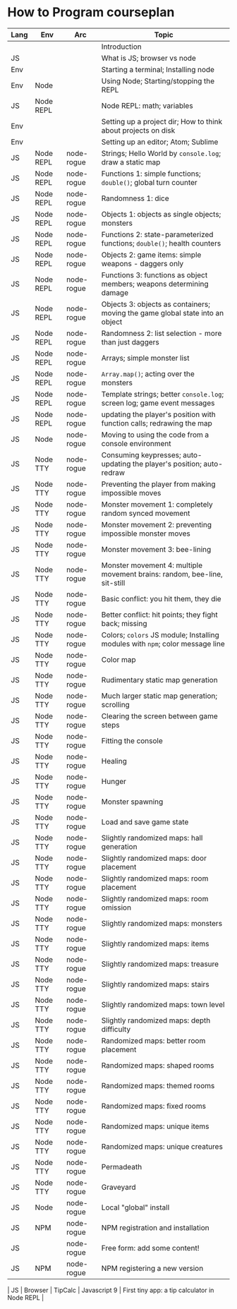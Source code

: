 # How to Program courseplan

| Lang | Env | Arc | Topic |
|------|-----|-----|-------|
| | | | Introduction |
| JS | | | What is JS; browser vs node | 
| Env | | | Starting a terminal; Installing node |
| Env | Node | | Using Node; Starting/stopping the REPL |
| JS | Node REPL | | Node REPL: math; variables | 
| Env | | | Setting up a project dir; How to think about projects on disk |
| Env | | | Setting up an editor; Atom; Sublime |
| JS | Node REPL | node-rogue | Strings; Hello World by `console.log`; draw a static map | 
| JS | Node REPL | node-rogue | Functions 1: simple functions; `double()`; global turn counter | 
| JS | Node REPL | node-rogue | Randomness 1: dice |
| JS | Node REPL | node-rogue | Objects 1: objects as single objects; monsters |
| JS | Node REPL | node-rogue | Functions 2: state-parameterized functions; `double()`; health counters | 
| JS | Node REPL | node-rogue | Objects 2: game items: simple weapons - daggers only |
| JS | Node REPL | node-rogue | Functions 3: functions as object members; weapons determining damage | 
| JS | Node REPL | node-rogue | Objects 3: objects as containers; moving the game global state into an object |
| JS | Node REPL | node-rogue | Randomness 2: list selection - more than just daggers |
| JS | Node REPL | node-rogue | Arrays; simple monster list |
| JS | Node REPL | node-rogue | `Array.map()`; acting over the monsters |
| JS | Node REPL | node-rogue | Template strings; better `console.log`; screen log; game event messages | 
| JS | Node REPL | node-rogue | updating the player's position with function calls; redrawing the map | 
| JS | Node | node-rogue | Moving to using the code from a console environment | 
| JS | Node TTY | node-rogue | Consuming keypresses; auto-updating the player's position; auto-redraw | 
| JS | Node TTY | node-rogue | Preventing the player from making impossible moves | 
| JS | Node TTY | node-rogue | Monster movement 1: completely random synced movement | 
| JS | Node TTY | node-rogue | Monster movement 2: preventing impossible monster moves | 
| JS | Node TTY | node-rogue | Monster movement 3: bee-lining |
| JS | Node TTY | node-rogue | Monster movement 4: multiple movement brains: random, bee-line, sit-still |
| JS | Node TTY | node-rogue | Basic conflict: you hit them, they die | 
| JS | Node TTY | node-rogue | Better conflict: hit points; they fight back; missing | 
| JS | Node TTY | node-rogue | Colors; `colors` JS module; Installing modules with `npm`; color message line | 
| JS | Node TTY | node-rogue | Color map |
| JS | Node TTY | node-rogue | Rudimentary static map generation | 
| JS | Node TTY | node-rogue | Much larger static map generation; scrolling | 
| JS | Node TTY | node-rogue | Clearing the screen between game steps | 
| JS | Node TTY | node-rogue | Fitting the console | 
| JS | Node TTY | node-rogue | Healing | 
| JS | Node TTY | node-rogue | Hunger | 
| JS | Node TTY | node-rogue | Monster spawning | 
| JS | Node TTY | node-rogue | Load and save game state | 
| JS | Node TTY | node-rogue | Slightly randomized maps: hall generation | 
| JS | Node TTY | node-rogue | Slightly randomized maps: door placement | 
| JS | Node TTY | node-rogue | Slightly randomized maps: room placement | 
| JS | Node TTY | node-rogue | Slightly randomized maps: room omission | 
| JS | Node TTY | node-rogue | Slightly randomized maps: monsters | 
| JS | Node TTY | node-rogue | Slightly randomized maps: items | 
| JS | Node TTY | node-rogue | Slightly randomized maps: treasure | 
| JS | Node TTY | node-rogue | Slightly randomized maps: stairs | 
| JS | Node TTY | node-rogue | Slightly randomized maps: town level | 
| JS | Node TTY | node-rogue | Slightly randomized maps: depth difficulty | 
| JS | Node TTY | node-rogue | Randomized maps: better room placement | 
| JS | Node TTY | node-rogue | Randomized maps: shaped rooms | 
| JS | Node TTY | node-rogue | Randomized maps: themed rooms | 
| JS | Node TTY | node-rogue | Randomized maps: fixed rooms | 
| JS | Node TTY | node-rogue | Randomized maps: unique items | 
| JS | Node TTY | node-rogue | Randomized maps: unique creatures | 
| JS | Node TTY | node-rogue | Permadeath | 
| JS | Node TTY | node-rogue | Graveyard | 
| JS | Node | node-rogue | Local "global" install | 
| JS | NPM | node-rogue | NPM registration and installation | 
| JS | | node-rogue | Free form: add some content! | 
| JS | NPM | node-rogue | NPM registering a new version | 



| JS | Browser | TipCalc | Javascript 9 | First tiny app: a tip calculator in Node REPL | 
